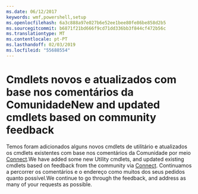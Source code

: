 ```yaml
---
ms.date: 06/12/2017
keywords: wmf,powershell,setup
ms.openlocfilehash: 6a3c888a97e027b6e52ee1bee80fe86be858d2b5
ms.sourcegitcommit: b6871f21bd666f9cd71dd336bb3f844cf472b56c
ms.translationtype: MT
ms.contentlocale: pt-PT
ms.lasthandoff: 02/03/2019
ms.locfileid: "55688554"
---
```

# <a name="new-and-updated-cmdlets-based-on-community-feedback"></a><span data-ttu-id="a5e31-102">Cmdlets novos e atualizados com base nos comentários da Comunidade</span><span class="sxs-lookup"><span data-stu-id="a5e31-102">New and updated cmdlets based on community feedback</span></span>
<span data-ttu-id="a5e31-103">Temos foram adicionados alguns novos cmdlets de utilitário e atualizados os cmdlets existentes com base nos comentários da Comunidade por meio [Connect](https://connect.microsoft.com/powershell).</span><span class="sxs-lookup"><span data-stu-id="a5e31-103">We have added some new Utility cmdlets, and updated existing cmdlets based on feedback from the community via [Connect](https://connect.microsoft.com/powershell).</span></span> <span data-ttu-id="a5e31-104">Continuamos a percorrer os comentários e o endereço como muitos dos seus pedidos quanto possível.</span><span class="sxs-lookup"><span data-stu-id="a5e31-104">We continue to go through the feedback, and address as many of your requests as possible.</span></span>
